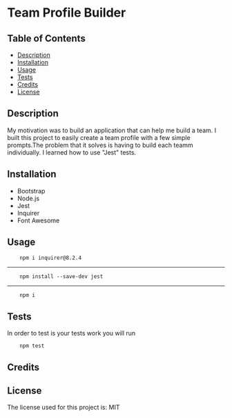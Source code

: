 # Team Profile Builder
       
## Table of Contents
- [Description](##Description) 
- [Installation](##Installation)
- [Usage](##Usage)
- [Tests](##Tests)
- [Credits](##Credits)
- [License](##License)

## Description
 My motivation was to build an application that can help me build a team. I built this project to easily create a team profile with a few simple prompts.The problem that it solves is having to build each teamm individually. I learned how to use "Jest" tests.

## Installation
        
- Bootstrap
- Node.js
- Jest
- Inquirer
- Font Awesome

## Usage

        npm i inquirer@8.2.4 
------------------------------------------------------------------
        npm install --save-dev jest
------------------------------------------------------------------
        npm i



## Tests
In order to test is your tests work you will run 
        
        npm test

## Credits


## License
The license used for this project is: MIT
